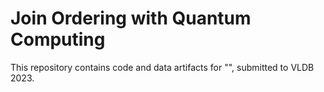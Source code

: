 # Join Ordering with Quantum Computing

This repository contains code and data artifacts for "", submitted to VLDB 2023.

